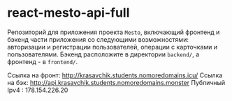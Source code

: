 # react-mesto-api-full
Репозиторий для приложения проекта `Mesto`, включающий фронтенд и бэкенд части приложения со следующими возможностями: авторизации и регистрации пользователей, операции с карточками и пользователями. Бэкенд расположите в директории `backend/`, а фронтенд - в `frontend/`. 
  
Ссылка на фронт: http://krasavchik.students.nomoredomains.icu/
Ссылка на бэк: http://api.krasavchik.students.nomoredomains.monster
Публичный Ipv4 : 178.154.226.20
